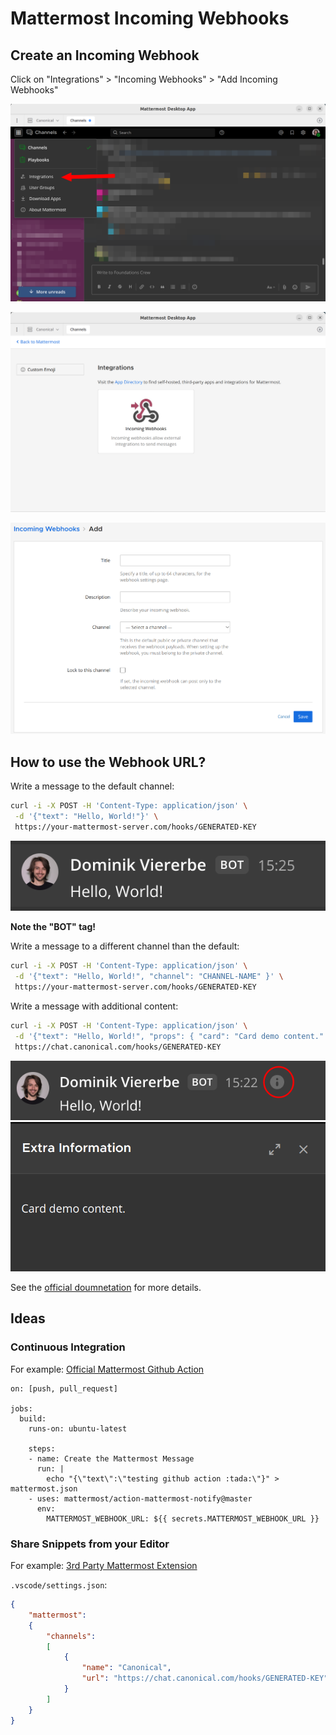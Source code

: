 # Mattermost Incoming Webhooks

## Create an Incoming Webhook

Click on "Integrations" > "Incoming Webhooks" > "Add Incoming Webhooks"

![Alt text](Mattermost-Integrations.png)

![Alt text](IncomingWebhooks.png)

![Alt text](AddIncomingWebhook.png)

## How to use the Webhook URL?

Write a message to the default channel:
```bash
curl -i -X POST -H 'Content-Type: application/json' \
 -d '{"text": "Hello, World!"}' \
 https://your-mattermost-server.com/hooks/GENERATED-KEY
```

![Alt text](Message.png)

**Note the "BOT" tag!**

Write a message to a different channel than the default:
```bash
curl -i -X POST -H 'Content-Type: application/json' \
 -d '{"text": "Hello, World!", "channel": "CHANNEL-NAME" }' \
 https://your-mattermost-server.com/hooks/GENERATED-KEY
```

Write a message with additional content:
```bash
curl -i -X POST -H 'Content-Type: application/json' \
 -d '{"text": "Hello, World!", "props": { "card": "Card demo content." } }'\
 https://chat.canonical.com/hooks/GENERATED-KEY
```

![Alt text](MessageWithAdditionalContent.png)
![Alt text](AdditionalContent.png)

See the [official doumnetation](https://developers.mattermost.com/integrate/webhooks/incoming/) for more details.

## Ideas

### Continuous Integration

For example: [Official Mattermost Github Action](https://github.com/marketplace/actions/mattermost)

```
on: [push, pull_request]

jobs:
  build:
    runs-on: ubuntu-latest

    steps:
    - name: Create the Mattermost Message
      run: |
        echo "{\"text\":\"testing github action :tada:\"}" > mattermost.json
    - uses: mattermost/action-mattermost-notify@master
      env:
        MATTERMOST_WEBHOOK_URL: ${{ secrets.MATTERMOST_WEBHOOK_URL }}
```

### Share Snippets from your Editor

For example: [3rd Party Mattermost Extension](https://marketplace.visualstudio.com/items?itemName=devilop3rz.mattermost)

`.vscode/settings.json`:
```json
{
    "mattermost": 
    {
        "channels":
        [
            {
                "name": "Canonical",
                "url": "https://chat.canonical.com/hooks/GENERATED-KEY"
            }
        ]
    }
}
```